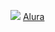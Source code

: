 [![](https://img.shields.io/badge/Instagram-E4405F?style=for-the-badge&logo=instagram&logoColor=white)](https://www.instagram.com/jp_araujo2502/)
[Alura](https://www.alura.com.br)
